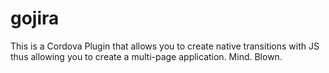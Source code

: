 gojira
======

This is a Cordova Plugin that allows you to create native transitions with JS thus allowing you to create a multi-page application. Mind. Blown.
